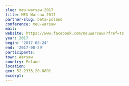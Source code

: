 ```yaml
---
slug: meu-warsaw-2017
title: MEU Warsaw 2017
partner-slug: beta-poland
conference: meu-warsaw
mail:
website: https://www.facebook.com/meuwarsaw/?fref=ts
year: 2017
begin: '2017-08-24'
end: '2017-08-29'
participants:
town: Warsaw
country: Poland
location:
geo: 52.2333,20.8891
excerpt:
---
```

